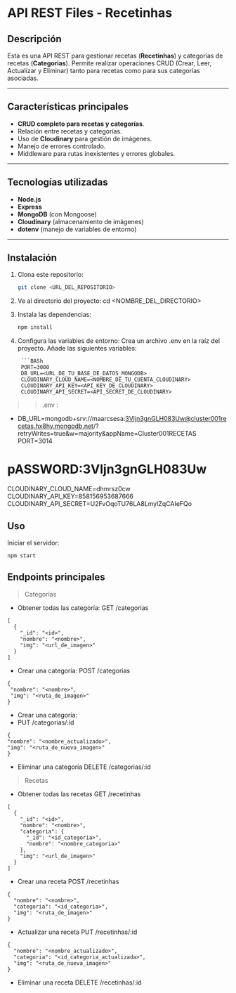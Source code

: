 # API REST Files - Recetinhas

## Descripción
Esta es una API REST para gestionar recetas (**Recetinhas**) y categorías de recetas (**Categorias**). Permite realizar operaciones CRUD (Crear, Leer, Actualizar y Eliminar) tanto para recetas como para sus categorías asociadas.

---

## Características principales

- **CRUD completo para recetas y categorías**.
- Relación entre recetas y categorías.
- Uso de **Cloudinary** para gestión de imágenes.
- Manejo de errores controlado.
- Middleware para rutas inexistentes y errores globales.

---

## Tecnologías utilizadas

- **Node.js**
- **Express**
- **MongoDB** (con Mongoose)
- **Cloudinary** (almacenamiento de imágenes)
- **dotenv** (manejo de variables de entorno)

---

## Instalación

1. Clona este repositorio:
   ```bash
   git clone <URL_DEL_REPOSITORIO>

1. Ve al directorio del proyecto:
cd <NOMBRE_DEL_DIRECTORIO>

1. Instala las dependencias:
    ```bash
    npm install


1. Configura las variables de entorno:
 Crea un archivo .env en la raíz del proyecto.
Añade las siguientes variables:


        ```BASh
        PORT=3000
        DB_URL=<URL_DE_TU_BASE_DE_DATOS_MONGODB>
        CLOUDINARY_CLOUD_NAME=<NOMBRE_DE_TU_CUENTA_CLOUDINARY>
        CLOUDINARY_API_KEY=<API_KEY_DE_CLOUDINARY>
        CLOUDINARY_API_SECRET=<API_SECRET_DE_CLOUDINARY>

>> .env :
- DB_URL=mongodb+srv://maarcsesa:3Vljn3gnGLH083Uw@cluster001recetas.hx8hy.mongodb.net/?retryWrites=true&w=majority&appName=Cluster001RECETAS
PORT=3014
# pASSWORD:3Vljn3gnGLH083Uw
CLOUDINARY_CLOUD_NAME=dhmrsz0cw
CLOUDINARY_API_KEY=858156953687666
CLOUDINARY_API_SECRET=U2FvOqoTU76LA8LmylZqCAIeFQo
## Uso
Iniciar el servidor:

    npm start
    
## Endpoints principales
   > Categorías
   
  - Obtener todas las categoría:
  GET /categorias
```
[
  {
    "_id": "<id>",
    "nombre": "<nombre>",
    "img": "<url_de_imagen>"
  }
]

````

 - Crear una categoría:
  POST /categorias
 ```
 {
  "nombre": "<nombre>",
  "img": "<ruta_de_imagen>"
}

````

-   Crear una categoría:
-   PUT /categorias/:id
  ```
  {
  "nombre": "<nombre_actualizado>",
  "img": "<ruta_de_nueva_imagen>"
}
````

- Eliminar una categoría
DELETE /categorias/:id

>Recetas

- Obtener todas las recetas
GET /recetinhas
````
[
  {
    "_id": "<id>",
    "nombre": "<nombre>",
    "categoria": {
      "_id": "<id_categoria>",
      "nombre": "<nombre_categoria>"
    },
    "img": "<url_de_imagen>"
  }
]

````
- Crear una receta
POST /recetinhas
````
{
  "nombre": "<nombre>",
  "categoria": "<id_categoria>",
  "img": "<ruta_de_imagen>"
}

````
- Actualizar una receta
PUT /recetinhas/:id
````
{
  "nombre": "<nombre_actualizado>",
  "categoria": "<id_categoria_actualizada>",
  "img": "<ruta_de_nueva_imagen>"
}
````

- Eliminar una receta
DELETE /recetinhas/:id

